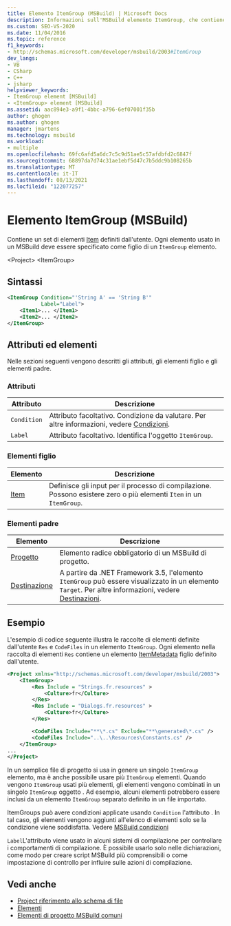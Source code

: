```yaml
---
title: Elemento ItemGroup (MSBuild) | Microsoft Docs
description: Informazioni sull'MSBuild elemento ItemGroup, che contiene un set di elementi Item definiti dall'utente. Ogni elemento deve essere figlio di un elemento ItemGroup.
ms.custom: SEO-VS-2020
ms.date: 11/04/2016
ms.topic: reference
f1_keywords:
- http://schemas.microsoft.com/developer/msbuild/2003#ItemGroup
dev_langs:
- VB
- CSharp
- C++
- jsharp
helpviewer_keywords:
- ItemGroup element [MSBuild]
- <ItemGroup> element [MSBuild]
ms.assetid: aac894e3-a9f1-4bbc-a796-6ef07001f35b
author: ghogen
ms.author: ghogen
manager: jmartens
ms.technology: msbuild
ms.workload:
- multiple
ms.openlocfilehash: 69fc6afd5a6dc7c5c9d51ae5c57afdbfd2c6847f
ms.sourcegitcommit: 68897da7d74c31ae1ebf5d47c7b5ddc9b108265b
ms.translationtype: MT
ms.contentlocale: it-IT
ms.lasthandoff: 08/13/2021
ms.locfileid: "122077257"
---
```

# <a name="itemgroup-element-msbuild"></a>Elemento ItemGroup (MSBuild)

Contiene un set di elementi [Item](../msbuild/item-element-msbuild.md) definiti dall'utente. Ogni elemento usato in un MSBuild deve essere specificato come figlio di un `ItemGroup` elemento.

\<Project>
\<ItemGroup>

## <a name="syntax"></a>Sintassi

```xml
<ItemGroup Condition="'String A' == 'String B'"
           Label="Label">
    <Item1>... </Item1>
    <Item2>... </Item2>
</ItemGroup>
```

## <a name="attributes-and-elements"></a>Attributi ed elementi

Nelle sezioni seguenti vengono descritti gli attributi, gli elementi figlio e gli elementi padre.

### <a name="attributes"></a>Attributi

|Attributo|Descrizione|
|---------------|-----------------|
|`Condition`|Attributo facoltativo. Condizione da valutare. Per altre informazioni, vedere [Condizioni](../msbuild/msbuild-conditions.md).|
|`Label`|Attributo facoltativo. Identifica l'oggetto `ItemGroup`. |

### <a name="child-elements"></a>Elementi figlio

|Elemento|Descrizione|
|-------------|-----------------|
|[Item](../msbuild/item-element-msbuild.md)|Definisce gli input per il processo di compilazione. Possono esistere zero o più elementi `Item` in un `ItemGroup`.|

### <a name="parent-elements"></a>Elementi padre

| Elemento | Descrizione |
| - | - |
| [Progetto](../msbuild/project-element-msbuild.md) | Elemento radice obbligatorio di un MSBuild di progetto. |
| [Destinazione](../msbuild/target-element-msbuild.md) | A partire da .NET Framework 3.5, l'elemento `ItemGroup` può essere visualizzato in un elemento `Target`. Per altre informazioni, vedere [Destinazioni](../msbuild/msbuild-targets.md). |

## <a name="example"></a>Esempio

L'esempio di codice seguente illustra le raccolte di elementi definite dall'utente `Res` e `CodeFiles` in un elemento `ItemGroup`. Ogni elemento nella raccolta di elementi `Res` contiene un elemento [ItemMetadata](../msbuild/itemmetadata-element-msbuild.md) figlio definito dall'utente.

```xml
<Project xmlns="http://schemas.microsoft.com/developer/msbuild/2003">
    <ItemGroup>
        <Res Include = "Strings.fr.resources" >
            <Culture>fr</Culture>
        </Res>
        <Res Include = "Dialogs.fr.resources" >
            <Culture>fr</Culture>
        </Res>

        <CodeFiles Include="**\*.cs" Exclude="**\generated\*.cs" />
        <CodeFiles Include="..\..\Resources\Constants.cs" />
    </ItemGroup>
...
</Project>
```

In un semplice file di progetto si usa in genere un singolo `ItemGroup` elemento, ma è anche possibile usare più `ItemGroup` elementi. Quando vengono `ItemGroup` usati più elementi, gli elementi vengono combinati in un singolo `ItemGroup` oggetto . Ad esempio, alcuni elementi potrebbero essere inclusi da un elemento `ItemGroup` separato definito in un file importato.

ItemGroups può avere condizioni applicate usando `Condition` l'attributo . In tal caso, gli elementi vengono aggiunti all'elenco di elementi solo se la condizione viene soddisfatta. Vedere [MSBuild condizioni](msbuild-conditions.md)

`Label`L'attributo viene usato in alcuni sistemi di compilazione per controllare i comportamenti di compilazione. È possibile usarlo solo nelle dichiarazioni, come modo per creare script MSBuild più comprensibili o come impostazione di controllo per influire sulle azioni di compilazione.

## <a name="see-also"></a>Vedi anche

- [Project riferimento allo schema di file](../msbuild/msbuild-project-file-schema-reference.md)
- [Elementi](../msbuild/msbuild-items.md)
- [Elementi di progetto MSBuild comuni](../msbuild/common-msbuild-project-items.md)
